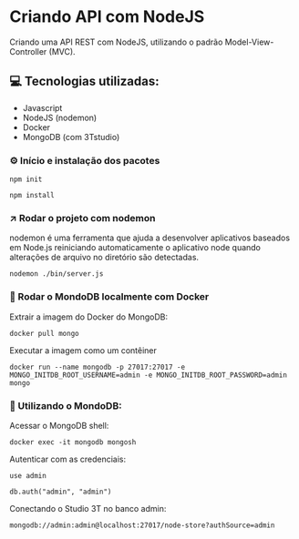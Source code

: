 # Criando API com NodeJS

Criando uma API REST com NodeJS, utilizando o padrão Model-View-Controller (MVC). 

## 💻 Tecnologias utilizadas:
* Javascript
* NodeJS (nodemon)
* Docker
* MongoDB (com 3Tstudio)

### ⚙️ Início e instalação dos pacotes
```
npm init
```
```
npm install 
```

### ↗️ Rodar o projeto com nodemon
nodemon é uma ferramenta que ajuda a desenvolver aplicativos baseados em Node.js reiniciando automaticamente o aplicativo node quando alterações de arquivo no diretório são detectadas.
```
nodemon ./bin/server.js
```

### 🐋 Rodar o MondoDB localmente com Docker
Extrair a imagem do Docker do MongoDB: 
``` 
docker pull mongo
```

Executar a imagem como um contêiner
``` 
docker run --name mongodb -p 27017:27017 -e MONGO_INITDB_ROOT_USERNAME=admin -e MONGO_INITDB_ROOT_PASSWORD=admin mongo
```

### 🍃 Utilizando o MondoDB: 
Acessar o MongoDB shell:
```
docker exec -it mongodb mongosh
```

Autenticar com as credenciais: 
```
use admin 
```
```
db.auth("admin", "admin")
```

Conectando o Studio 3T no banco admin:  
```
mongodb://admin:admin@localhost:27017/node-store?authSource=admin
```
